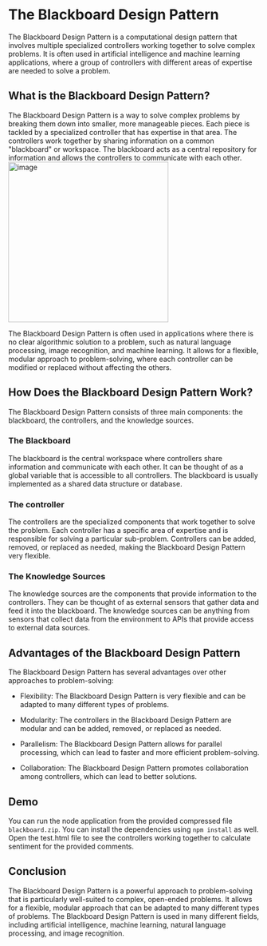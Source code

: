 # The Blackboard Design Pattern

The Blackboard Design Pattern is a computational design pattern that involves multiple specialized controllers working together to solve complex problems. It is often used in artificial intelligence and machine learning applications, where a group of controllers with different areas of expertise are needed to solve a problem.
     
## What is the Blackboard Design Pattern?

The Blackboard Design Pattern is a way to solve complex problems by breaking them down into smaller, more manageable pieces. Each piece is tackled by a specialized controller that has expertise in that area. The controllers work together by sharing information on a common "blackboard" or workspace. The blackboard acts as a central repository for information and allows the controllers to communicate with each other.
<img width="321" alt="image" src="https://user-images.githubusercontent.com/43367262/236131165-66dc1a1b-fcc7-4141-84cc-2ac57f47677b.png">

The Blackboard Design Pattern is often used in applications where there is no clear algorithmic solution to a problem, such as natural language processing, image recognition, and machine learning. It allows for a flexible, modular approach to problem-solving, where each controller can be modified or replaced without affecting the others.

## How Does the Blackboard Design Pattern Work?

The Blackboard Design Pattern consists of three main components: the blackboard, the controllers, and the knowledge sources.

### The Blackboard

The blackboard is the central workspace where controllers share information and communicate with each other. It can be thought of as a global variable that is accessible to all controllers. The blackboard is usually implemented as a shared data structure or database.

### The controller

The controllers are the specialized components that work together to solve the problem. Each controller has a specific area of expertise and is responsible for solving a particular sub-problem. Controllers can be added, removed, or replaced as needed, making the Blackboard Design Pattern very flexible.

### The Knowledge Sources

The knowledge sources are the components that provide information to the controllers. They can be thought of as external sensors that gather data and feed it into the blackboard. The knowledge sources can be anything from sensors that collect data from the environment to APIs that provide access to external data sources.

## Advantages of the Blackboard Design Pattern

The Blackboard Design Pattern has several advantages over other approaches to problem-solving:

- Flexibility: The Blackboard Design Pattern is very flexible and can be adapted to many different types of problems.

- Modularity: The controllers in the Blackboard Design Pattern are modular and can be added, removed, or replaced as needed.

- Parallelism: The Blackboard Design Pattern allows for parallel processing, which can lead to faster and more efficient problem-solving.

- Collaboration: The Blackboard Design Pattern promotes collaboration among controllers, which can lead to better solutions.

## Demo
You can run the node application from the provided compressed file `blackboard.zip`. You can install the dependencies using `npm install` as well. Open the test.html file to see the controllers working together to calculate sentiment for the provided comments. 

## Conclusion

The Blackboard Design Pattern is a powerful approach to problem-solving that is particularly well-suited to complex, open-ended problems. It allows for a flexible, modular approach that can be adapted to many different types of problems. The Blackboard Design Pattern is used in many different fields, including artificial intelligence, machine learning, natural language processing, and image recognition.
